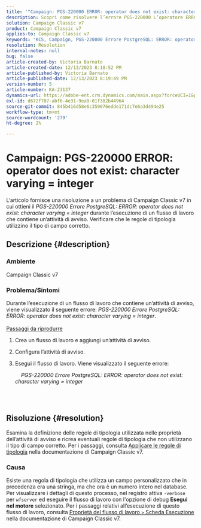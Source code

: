 ```yaml
---
title: '"Campaign: PGS-220000 ERROR: operator does not exist: character varying = integer" (Campagna: ERRORE PGS-: operatore inesistente: variabile tra caratteri = numero intero)'
description: Scopri come risolvere l’errore PGS-220000 L’operatore ERROR PostgreSQL ERROR non esiste. Il carattere varia = numero intero
solution: Campaign Classic v7
product: Campaign Classic v7
applies-to: Campaign Classic v7
keywords: "KCS, Campaign, PGS-220000 Errore PostgreSQL: ERROR: operator does not exist: character varying = integer, Campaign v7, database, risoluzione dei problemi"
resolution: Resolution
internal-notes: null
bug: false
article-created-by: Victoria Barnato
article-created-date: 12/13/2023 8:18:52 PM
article-published-by: Victoria Barnato
article-published-date: 12/13/2023 8:19:49 PM
version-number: 5
article-number: KA-23137
dynamics-url: https://adobe-ent.crm.dynamics.com/main.aspx?forceUCI=1&pagetype=entityrecord&etn=knowledgearticle&id=126edece-f499-ee11-be37-6045bd0063aa
exl-id: d672f707-abf6-4e31-9ea0-01f382b44964
source-git-commit: 845b416d58e6c359076edde171dc7e6a3d494e25
workflow-type: tm+mt
source-wordcount: '279'
ht-degree: 2%

---
```


# Campaign: PGS-220000 ERROR: operator does not exist: character varying = integer


L’articolo fornisce una risoluzione a un problema di Campaign Classic v7 in cui ottieni il *PGS-220000 Errore PostgreSQL: ERROR: operator does not exist: character varying = integer* durante l’esecuzione di un flusso di lavoro che contiene un’attività di avviso. Verificare che le regole di tipologia utilizzino il tipo di campo corretto.

## Descrizione {#description}


### Ambiente

Campaign Classic v7

### Problema/Sintomi

Durante l’esecuzione di un flusso di lavoro che contiene un’attività di avviso, viene visualizzato il seguente errore:
*PGS-220000 Errore PostgreSQL: ERROR: operator does not exist: character varying = integer*.<br><br>
<u>Passaggi da riprodurre</u>

1. Crea un flusso di lavoro e aggiungi un’attività di avviso.
2. Configura l’attività di avviso.
3. Esegui il flusso di lavoro. Viene visualizzato il seguente errore:



       *PGS-220000 Errore PostgreSQL: ERROR: operator does not exist: character varying = integer*




<br> <br>



## Risoluzione {#resolution}


Esamina la definizione delle regole di tipologia utilizzata nelle proprietà dell’attività di avviso e ricrea eventuali regole di tipologia che non utilizzano il tipo di campo corretto. Per i passaggi, consulta [Applicare le regole di tipologia](https://experienceleague.adobe.com/docs/campaign-classic/using/orchestrating-campaigns/campaign-optimization/applying-rules.html) nella documentazione di Campaign Classic v7.

### Causa

Esiste una regola di tipologia che utilizza un campo personalizzato che in precedenza era una stringa, ma che ora è un numero intero nel database. Per visualizzare i dettagli di questo processo, nel registro attiva `-verbose` per `wfserver` ed eseguire il flusso di lavoro con l&#39;opzione di debug <b>Esegui nel motore</b> selezionato. Per i passaggi relativi all’esecuzione di questo flusso di lavoro, consulta [Proprietà del flusso di lavoro `>`  Scheda Esecuzione](https://experienceleague.adobe.com/docs/campaign-classic/using/automating-with-workflows/advanced-management/workflow-properties.html?lang=en#execution) nella documentazione di Campaign Classic v7.
